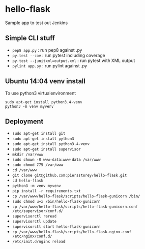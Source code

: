 # hello-flask
Sample app to test out Jenkins

## Simple CLI stuff

* `pep8 app.py` : run pep8 against .py
* `py.test --cov` : run pytest including coverage
* `py.test --junitxml=output.xml` : run pytest with XML output
* `pylint app.py` : run pylint against .py 

## Ubuntu 14:04 venv install

To use python3 virtualenvironment

```
sudo apt-get install python3.4-venv
python3 -m venv myvenv
```

## Deployment

* `sudo apt-get install git`
* `sudo apt-get install python3`
* `sudo apt-get install python3.4-venv`
* `sudo apt-get install supervisor`
* `mkdir /var/www`
* `sudo chown -R www-data:www-data /var/www `
* `sudo chmod 775 /var/www`
* `cd /var/www`
* `git clone git@github.com:piersstorey/hello-flask.git`
* `cd hello-flask`
* `python3 -m venv myvenv`
* `pip install -r requirements.txt`
* `cp /var/www/hello-flask/scripts/hello-flask-gunicorn /bin/`
* `sudo chmod u+x /bin/hello-flask-gunicorn`
* `cp /var/www/hello-flask/scripts/hello-flask-gunicorn.conf /etc/supervisor/conf.d/`
* `supervisorctl reread`
* `supervisorctl update`
* `supervisorctl start hello-flask-gunicorn`
* `cp /var/www/hello-flask/scripts/hello-flask-nginx.conf /etc/nginx/conf.d/`
* `/etc/init.d/nginx reload`



